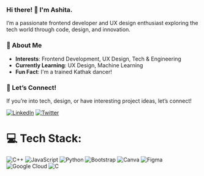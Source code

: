 ### Hi there! 👋 I'm Ashita.

I’m a passionate frontend developer and UX design enthusiast exploring the tech world through code, design, and innovation.<br>
### 🚀 About Me
- **Interests**: Frontend Development, UX Design, Tech & Engineering
- **Currently Learning**: UX Design, Machine Learning
- **Fun Fact**: I'm a trained Kathak dancer!

### 🤝 Let’s Connect!
If you’re into tech, design, or have interesting project ideas, let’s connect!<br>

[![LinkedIn](https://img.shields.io/badge/LinkedIn-%230077B5.svg?&style=flat-square&logo=linkedin&logoColor=white)](https://www.linkedin.com/in/ashita-vardhan/) [![Twitter](https://img.shields.io/badge/Twitter-%231DA1F2.svg?&style=flat-square&logo=twitter&logoColor=white)](https://twitter.com/ashita_vardhan)


# 💻 Tech Stack:
![C++](https://img.shields.io/badge/c++-%2300599C.svg?style=for-the-badge&logo=c%2B%2B&logoColor=white) ![JavaScript](https://img.shields.io/badge/javascript-%23323330.svg?style=for-the-badge&logo=javascript&logoColor=%23F7DF1E) ![Python](https://img.shields.io/badge/python-3670A0?style=for-the-badge&logo=python&logoColor=ffdd54) ![Bootstrap](https://img.shields.io/badge/bootstrap-%238511FA.svg?style=for-the-badge&logo=bootstrap&logoColor=white) ![Canva](https://img.shields.io/badge/Canva-%2300C4CC.svg?style=for-the-badge&logo=Canva&logoColor=white) ![Figma](https://img.shields.io/badge/figma-%23F24E1E.svg?style=for-the-badge&logo=figma&logoColor=white) ![Google Cloud](https://img.shields.io/badge/GoogleCloud-%234285F4.svg?style=for-the-badge&logo=google-cloud&logoColor=white) ![C](https://img.shields.io/badge/c-%2300599C.svg?style=for-the-badge&logo=c&logoColor=white)
